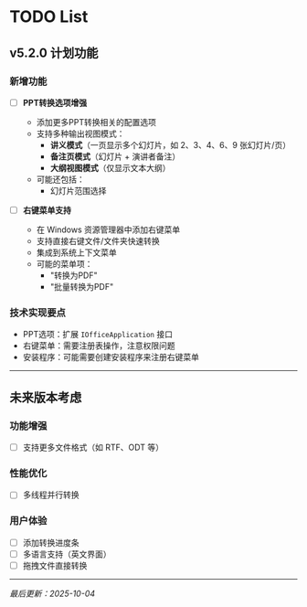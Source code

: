 # TODO List

## v5.2.0 计划功能

### 新增功能

- [ ] **PPT转换选项增强**
  - 添加更多PPT转换相关的配置选项
  - 支持多种输出视图模式：
    - **讲义模式**（一页显示多个幻灯片，如 2、3、4、6、9 张幻灯片/页）
    - **备注页模式**（幻灯片 + 演讲者备注）
    - **大纲视图模式**（仅显示文本大纲）
  - 可能还包括：
    - 幻灯片范围选择

- [ ] **右键菜单支持**
  - 在 Windows 资源管理器中添加右键菜单
  - 支持直接右键文件/文件夹快速转换
  - 集成到系统上下文菜单
  - 可能的菜单项：
    - "转换为PDF"
    - "批量转换为PDF"

### 技术实现要点

- PPT选项：扩展 `IOfficeApplication` 接口
- 右键菜单：需要注册表操作，注意权限问题
- 安装程序：可能需要创建安装程序来注册右键菜单

---

## 未来版本考虑

### 功能增强
- [ ] 支持更多文件格式（如 RTF、ODT 等）

### 性能优化
- [ ] 多线程并行转换

### 用户体验
- [ ] 添加转换进度条
- [ ] 多语言支持（英文界面）
- [ ] 拖拽文件直接转换

---

_最后更新：2025-10-04_
